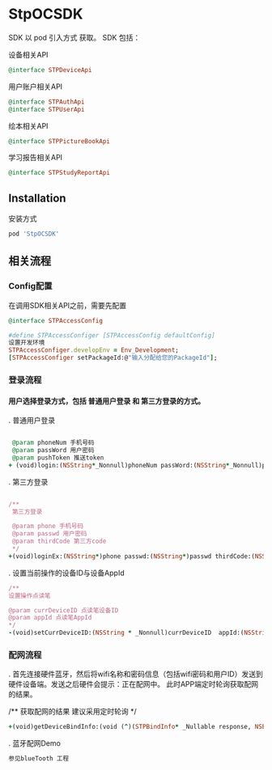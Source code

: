 # StpOCSDK
SDK 以 pod 引入方式 获取。 SDK 包括：

设备相关API

```ruby
@interface STPDeviceApi 
```
用户账户相关API

```ruby
@interface STPAuthApi
@interface STPUserApi

```
绘本相关API

```ruby
@interface STPPictureBookApi
```

学习报告相关API

```ruby
@interface STPStudyReportApi
```

## Installation

安装方式

```ruby
pod 'StpOCSDK'
```

## 相关流程

### Config配置

在调用SDK相关API之前，需要先配置

```ruby
@interface STPAccessConfig

#define STPAccessConfiger [STPAccessConfig defaultConfig]
设置开发环境
STPAccessConfiger.developEnv = Env_Development;
[STPAccessConfiger setPackageId:@"输入分配给您的PackageId"];

```

### 登录流程
#### 用户选择登录方式，包括 普通用户登录 和 第三方登录的方式。

. 普通用户登录

```ruby

 @param phoneNum 手机号码
 @param passWord 用户密码
 @param pushToken 推送token
+ (void)login:(NSString*_Nonnull)phoneNum passWord:(NSString*_Nonnull)passWord pushToken:(NSString*)token completionBlock:(nullable void (^)(STPUserModel *user,NSError *error)) completionBlock;
```

. 第三方登录


```ruby

/**
 第三方登录

 @param phone 手机号码
 @param passwd 用户密码
 @param thirdCode 第三方code
 */
+(void)loginEx:(NSString*)phone passwd:(NSString*)passwd thirdCode:(NSString*)thirdCode block:(void (^)(STPUserModel *user,NSError *error))block;
```

. 设置当前操作的设备ID与设备AppId

```ruby
/**
设置操作点读笔

@param currDeviceID 点读笔设备ID
@param appId 点读笔AppId
*/
-(void)setCurrDeviceID:(NSString * _Nonnull)currDeviceID  appId:(NSString *_Nonnull) appId;

```
### 配网流程

. 首先连接硬件蓝牙，然后将wifi名称和密码信息（包括wifi密码和用户ID）发送到硬件设备端。发送之后硬件会提示：正在配网中。 此时APP端定时轮询获取配网的结果。

/**
 获取配网的结果  建议采用定时轮询
 */
 
```ruby
+(void)getDeviceBindInfo:(void (^)(STPBindInfo* _Nullable response, NSError *_Nullable error))block;
```

. 蓝牙配网Demo

```ruby
参见blueTooth 工程
```
